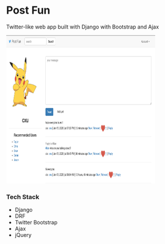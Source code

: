 # Post Fun

Twitter-like web app built with Django with Bootstrap and Ajax

<img src="./screenshot/home-page.png" width="400" height="400" />

### Tech Stack
- Django
- DRF
- Twitter Bootstrap
- Ajax
- jQuery
